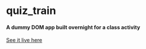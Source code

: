 # quiz_train
#### A dummy DOM app built overnight for a class activity
[See it live here](https://akbarkhamid.github.io/quiz_train/)
